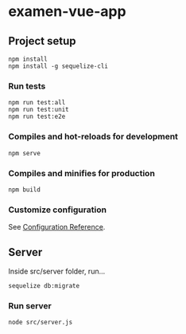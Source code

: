 # examen-vue-app

## Project setup
```
npm install
npm install -g sequelize-cli
```

### Run tests
```
npm run test:all
npm run test:unit
npm run test:e2e
```

### Compiles and hot-reloads for development
```
npm serve
```

### Compiles and minifies for production
```
npm build
```

### Customize configuration
See [Configuration Reference](https://cli.vuejs.org/config/).

## Server
Inside src/server folder, run...

```
sequelize db:migrate
```

### Run server
```
node src/server.js
```